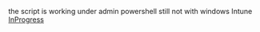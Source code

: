 the script is working under admin powershell still not with windows Intune [InProgress](code/07\06\2023)
